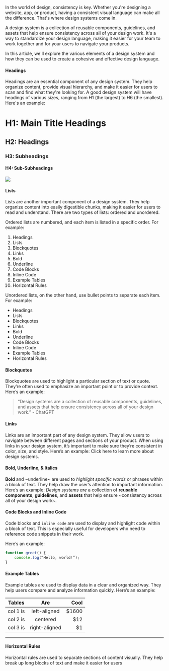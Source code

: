 In the world of design, consistency is key. Whether you're designing a website, app, or product, having a consistent visual language can make all the difference. That's where design systems come in.

A design system is a collection of reusable components, guidelines, and assets that help ensure consistency across all of your design work. It's a way to standardize your design language, making it easier for your team to work together and for your users to navigate your products.

In this article, we'll explore the various elements of a design system and how they can be used to create a cohesive and effective design language.

#### Headings
Headings are an essential component of any design system. They help organize content, provide visual hierarchy, and make it easier for users to scan and find what they're looking for. A good design system will have headings of various sizes, ranging from H1 (the largest) to H6 (the smallest). Here's an example:

# H1: Main Title Headings
## H2: Headings
### H3: Subheadings
#### H4: Sub-Subheadings

![](https://p-a6FbDk.t4.n0.cdn.getcloudapp.com/items/jkuAW48D/e1e18232-8a66-47d4-abd9-5bee15b49961.jpg?source=client&v=4821b53656635fa27dfb8c37e23969a7)

#### Lists
Lists are another important component of a design system. They help organize content into easily digestible chunks, making it easier for users to read and understand. There are two types of lists: ordered and unordered.

Ordered lists are numbered, and each item is listed in a specific order. For example:

1. Headings
2. Lists
3. Blockquotes
4. Links
5. Bold
6. Underline
7. Code Blocks
8. Inline Code
9. Example Tables
10. Horizontal Rules

Unordered lists, on the other hand, use bullet points to separate each item. For example:

* Headings
* Lists
* Blockquotes
* Links
* Bold
* Underline
* Code Blocks
* Inline Code
* Example Tables
* Horizontal Rules

#### Blockquotes
Blockquotes are used to highlight a particular section of text or quote. They’re often used to emphasize an important point or to provide context. Here’s an example:

> “Design systems are a collection of reusable components, guidelines, and assets that help ensure consistency across all of your design work.” - ChatGPT


#### Links
Links are an important part of any design system. They allow users to navigate between different pages and sections of your product. When using links in your design system, it’s important to make sure they’re consistent in color, size, and style. Here’s an example:
Click here to learn more about design systems.

#### Bold, Underline, & Italics
**Bold** and ~underline~ are used to *highlight specific words* or phrases within a block of text. They help draw the user’s attention to important information. Here’s an example: *Design systems are* a collection of **reusable components**, **guidelines**, and **assets** that help ensure ~consistency across all of your design work~.

#### Code Blocks and Inline Code
Code blocks and `inline code` are used to display and highlight code within a block of text. This is especially useful for developers who need to reference code snippets in their work. 

Here’s an example:

```js
function greet() {
	console.log(“Hello, world!”);
}
```

#### Example Tables
Example tables are used to display data in a clear and organized way. They help users compare and analyze information quickly. Here’s an example:

| Tables   |      Are      |  Cool |
|----------|:-------------:|------:|
| col 1 is |  left-aligned | $1600 |
| col 2 is |    centered   |   $12 |
| col 3 is | right-aligned |    $1 |

---

#### Horizontal Rules
Horizontal rules are used to separate sections of content visually. They help break up long blocks of text and make it easier for users
